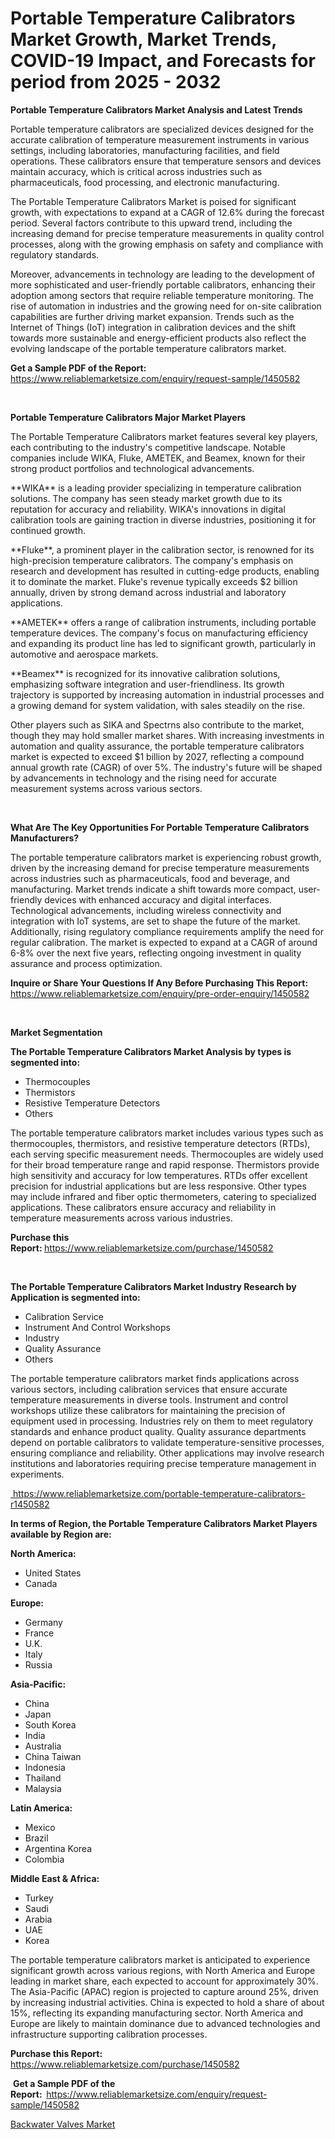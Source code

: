 <p><h1>Portable Temperature Calibrators Market Growth, Market Trends, COVID-19 Impact, and Forecasts for period from 2025 - 2032</h1></p><p><strong>Portable Temperature Calibrators Market Analysis and Latest Trends</strong></p>
<p><p>Portable temperature calibrators are specialized devices designed for the accurate calibration of temperature measurement instruments in various settings, including laboratories, manufacturing facilities, and field operations. These calibrators ensure that temperature sensors and devices maintain accuracy, which is critical across industries such as pharmaceuticals, food processing, and electronic manufacturing.</p><p>The Portable Temperature Calibrators Market is poised for significant growth, with expectations to expand at a CAGR of 12.6% during the forecast period. Several factors contribute to this upward trend, including the increasing demand for precise temperature measurements in quality control processes, along with the growing emphasis on safety and compliance with regulatory standards. </p><p>Moreover, advancements in technology are leading to the development of more sophisticated and user-friendly portable calibrators, enhancing their adoption among sectors that require reliable temperature monitoring. The rise of automation in industries and the growing need for on-site calibration capabilities are further driving market expansion. Trends such as the Internet of Things (IoT) integration in calibration devices and the shift towards more sustainable and energy-efficient products also reflect the evolving landscape of the portable temperature calibrators market.</p></p>
<p><strong>Get a Sample PDF of the Report:&nbsp;</strong> <a href="https://www.reliablemarketsize.com/enquiry/request-sample/1450582?utm_campaign=2344&utm_medium=2&utm_source=Github&utm_content=ia&utm_term=21022025&utm_id=portable-temperature-calibrators">https://www.reliablemarketsize.com/enquiry/request-sample/1450582</a></p>
<p>&nbsp;</p>
<p><strong>Portable Temperature Calibrators Major Market Players</strong></p>
<p><p>The Portable Temperature Calibrators market features several key players, each contributing to the industry's competitive landscape. Notable companies include WIKA, Fluke, AMETEK, and Beamex, known for their strong product portfolios and technological advancements.</p><p>**WIKA** is a leading provider specializing in temperature calibration solutions. The company has seen steady market growth due to its reputation for accuracy and reliability. WIKA's innovations in digital calibration tools are gaining traction in diverse industries, positioning it for continued growth.</p><p>**Fluke**, a prominent player in the calibration sector, is renowned for its high-precision temperature calibrators. The company's emphasis on research and development has resulted in cutting-edge products, enabling it to dominate the market. Fluke's revenue typically exceeds $2 billion annually, driven by strong demand across industrial and laboratory applications.</p><p>**AMETEK** offers a range of calibration instruments, including portable temperature devices. The company's focus on manufacturing efficiency and expanding its product line has led to significant growth, particularly in automotive and aerospace markets.</p><p>**Beamex** is recognized for its innovative calibration solutions, emphasizing software integration and user-friendliness. Its growth trajectory is supported by increasing automation in industrial processes and a growing demand for system validation, with sales steadily on the rise.</p><p>Other players such as SIKA and Spectrns also contribute to the market, though they may hold smaller market shares. With increasing investments in automation and quality assurance, the portable temperature calibrators market is expected to exceed $1 billion by 2027, reflecting a compound annual growth rate (CAGR) of over 5%. The industry's future will be shaped by advancements in technology and the rising need for accurate measurement systems across various sectors.</p></p>
<p>&nbsp;</p>
<p><strong>What Are The Key Opportunities For Portable Temperature Calibrators Manufacturers?</strong></p>
<p><p>The portable temperature calibrators market is experiencing robust growth, driven by the increasing demand for precise temperature measurements across industries such as pharmaceuticals, food and beverage, and manufacturing. Market trends indicate a shift towards more compact, user-friendly devices with enhanced accuracy and digital interfaces. Technological advancements, including wireless connectivity and integration with IoT systems, are set to shape the future of the market. Additionally, rising regulatory compliance requirements amplify the need for regular calibration. The market is expected to expand at a CAGR of around 6-8% over the next five years, reflecting ongoing investment in quality assurance and process optimization.</p></p>
<p><strong>Inquire or Share Your Questions If Any Before Purchasing This Report:</strong> <a href="https://www.reliablemarketsize.com/enquiry/pre-order-enquiry/1450582?utm_campaign=2344&utm_medium=2&utm_source=Github&utm_content=ia&utm_term=21022025&utm_id=portable-temperature-calibrators">https://www.reliablemarketsize.com/enquiry/pre-order-enquiry/1450582</a></p>
<p>&nbsp;</p>
<p><strong>Market Segmentation</strong></p>
<p><strong>The Portable Temperature Calibrators Market Analysis by types is segmented into:</strong></p>
<p><ul><li>Thermocouples</li><li>Thermistors</li><li>Resistive Temperature Detectors</li><li>Others</li></ul></p>
<p><p>The portable temperature calibrators market includes various types such as thermocouples, thermistors, and resistive temperature detectors (RTDs), each serving specific measurement needs. Thermocouples are widely used for their broad temperature range and rapid response. Thermistors provide high sensitivity and accuracy for low temperatures. RTDs offer excellent precision for industrial applications but are less responsive. Other types may include infrared and fiber optic thermometers, catering to specialized applications. These calibrators ensure accuracy and reliability in temperature measurements across various industries.</p></p>
<p><strong>Purchase this Report:&nbsp;</strong><a href="https://www.reliablemarketsize.com/purchase/1450582?utm_campaign=2344&utm_medium=2&utm_source=Github&utm_content=ia&utm_term=21022025&utm_id=portable-temperature-calibrators">https://www.reliablemarketsize.com/purchase/1450582</a></p>
<p>&nbsp;</p>
<p><strong>The Portable Temperature Calibrators Market Industry Research by Application is segmented into:</strong></p>
<p><ul><li>Calibration Service</li><li>Instrument And Control Workshops</li><li>Industry</li><li>Quality Assurance</li><li>Others</li></ul></p>
<p><p>The portable temperature calibrators market finds applications across various sectors, including calibration services that ensure accurate temperature measurements in diverse tools. Instrument and control workshops utilize these calibrators for maintaining the precision of equipment used in processing. Industries rely on them to meet regulatory standards and enhance product quality. Quality assurance departments depend on portable calibrators to validate temperature-sensitive processes, ensuring compliance and reliability. Other applications may involve research institutions and laboratories requiring precise temperature management in experiments.</p></p>
<p><a href="https://www.reliablemarketsize.com/portable-temperature-calibrators-r1450582?utm_campaign=2344&utm_medium=2&utm_source=Github&utm_content=ia&utm_term=21022025&utm_id=portable-temperature-calibrators">&nbsp;https://www.reliablemarketsize.com/portable-temperature-calibrators-r1450582</a></p>
<p><strong>In terms of Region, the Portable Temperature Calibrators Market Players available by Region are:</strong></p>
<p>
    <p> <strong> North America: </strong>
        <ul>
            <li>United States</li>
            <li>Canada</li>
        </ul>
        </p> 
    <p> <strong> Europe: </strong>
        <ul>
            <li>Germany</li>
            <li>France</li>
            <li>U.K.</li>
            <li>Italy</li>
            <li>Russia</li>
        </ul>
        </p> 
    <p> <strong> Asia-Pacific: </strong>
        <ul>
            <li>China</li>
            <li>Japan</li>
            <li>South Korea</li>
            <li>India</li>
            <li>Australia</li>
            <li>China Taiwan</li>
            <li>Indonesia</li>
            <li>Thailand</li>
            <li>Malaysia</li>
        </ul>
        </p> 
    <p> <strong> Latin America: </strong>
        <ul>
            <li>Mexico</li>
            <li>Brazil</li>
            <li>Argentina Korea</li>
            <li>Colombia</li>
        </ul>
        </p> 
    <p> <strong> Middle East & Africa: </strong>
        <ul>
            <li>Turkey</li>
            <li>Saudi</li>
            <li>Arabia</li>
            <li>UAE</li>
            <li>Korea</li>
        </ul>
    </p>
    </p>
<p><p>The portable temperature calibrators market is anticipated to experience significant growth across various regions, with North America and Europe leading in market share, each expected to account for approximately 30%. The Asia-Pacific (APAC) region is projected to capture around 25%, driven by increasing industrial activities. China is expected to hold a share of about 15%, reflecting its expanding manufacturing sector. North America and Europe are likely to maintain dominance due to advanced technologies and infrastructure supporting calibration processes.</p></p>
<p><strong>Purchase this Report: </strong><a href="https://www.reliablemarketsize.com/purchase/1450582?utm_campaign=2344&utm_medium=2&utm_source=Github&utm_content=ia&utm_term=21022025&utm_id=portable-temperature-calibrators">https://www.reliablemarketsize.com/purchase/1450582</a></p>
<p>&nbsp;<strong>Get a Sample PDF of the Report:&nbsp;&nbsp;</strong><a href="https://www.reliablemarketsize.com/enquiry/request-sample/1450582?utm_campaign=2344&utm_medium=2&utm_source=Github&utm_content=ia&utm_term=21022025&utm_id=portable-temperature-calibrators">https://www.reliablemarketsize.com/enquiry/request-sample/1450582</a></p>
<p><strong></strong></p>
<p><p><a href="https://github.com/ovtkosle/Market-Research-Report-List-1/blob/main/backwater-valves-market.md?utm_campaign=2344&utm_medium=2&utm_source=Github&utm_content=ia&utm_term=21022025&utm_id=portable-temperature-calibrators">Backwater Valves Market</a></p></p>